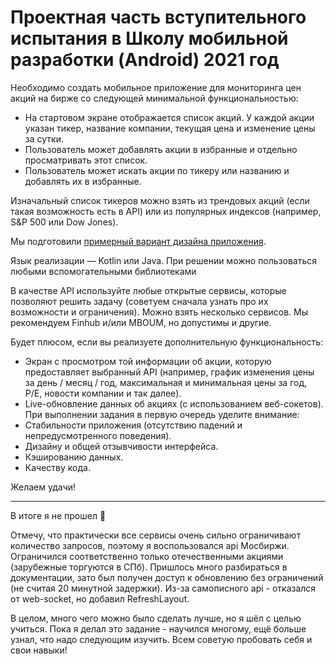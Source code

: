 # Проектная часть вступительного испытания в Школу мобильной разработки (Android) 2021 год

Необходимо создать мобильное приложение для мониторинга цен акций на бирже со следующей минимальной функциональностью:
* На стартовом экране отображается список акций. У каждой акции указан тикер, название компании, текущая цена и изменение цены за сутки.
* Пользователь может добавлять акции в избранные и отдельно просматривать этот список.
* Пользователь может искать акции по тикеру или названию и добавлять их в избранные.

Изначальный список тикеров можно взять из трендовых акций (если такая возможность есть в API) или из популярных индексов (например, S&P 500 или Dow Jones).

Мы подготовили [примерный вариант дизайна приложения](https://www.figma.com/file/bfd6MTBekSVfUYBXWYnj1U/%D0%A8%D0%9C%D0%A0-%D0%A2%D0%B5%D1%81%D1%82%D0%BE%D0%B2%D0%BE%D0%B5?node-id=1%3A148).

Язык реализации — Kotlin или Java. При решении можно пользоваться любыми вспомогательными библиотеками

В качестве API используйте любые открытые сервисы, которые позволяют решить задачу (советуем сначала узнать про их возможности и
ограничения). Можно взять несколько сервисов. Мы рекомендуем Finhub и/или MBOUM, но допустимы и другие.

Будет плюсом, если вы реализуете дополнительную функциональность:
* Экран с просмотром той информации об акции, которую предоставляет выбранный API (например, график изменения цены за день / месяц / год, максимальная и минимальная цены за год, P/E, новости компании и так далее).
* Live-обновление данных об акциях (с использованием веб-сокетов).
При выполнении задания в первую очередь уделите внимание:
* Стабильности приложения (отсутствию падений и непредусмотренного поведения).
* Дизайну и общей отзывчивости интерфейса.
* Кэшированию данных.
* Качеству кода.

Желаем удачи!

------------------

В итоге я не прошел 🙁

Отмечу, что практически все сервисы очень сильно ограничивают количество запросов, поэтому я воспользовался api Мосбиржи. Ограничился соответственно только отечественными акциями (зарубежные торгуются в СПб). Пришлось много разбираться в документации, зато был получен доступ к обновлению без ограничений (не считая 20 минутной задержки).
Из-за самописного api - отказался от web-socket, но добавил RefreshLayout.

В целом, много чего можно было сделать лучше, но я шёл с целью учиться. Пока я делал это задание - научился многому, ещё больше узнал, что надо следующим изучить.
Всем советую пробовать себя и свои навыки!
